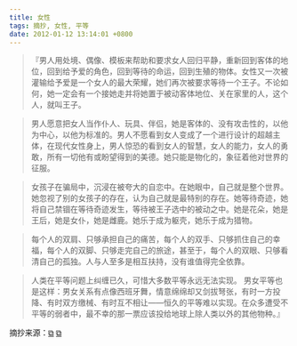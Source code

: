 ```yaml
---
title: 女性
tags: 摘抄, 女性, 平等
date: 2012-01-12 13:14:01 +0800
---
```



> 『男人用处境、偶像、模板来帮助和要求女人回归平静，重新回到客体的地位，回到给予爱的角色，回到等待的命运，回到生殖的物体。女性又一次被灌输给予爱是一个女人的最大荣耀，她们再次被要求等待一个王子。不论如何，她一定会有一个接她走并将她置于被动客体地位、关在家里的人，这个人，就叫王子。

> 男人愿意把女人当作仆人、玩具、伴侣，她是客体的、没有攻击性的，以他为中心，以他为标准的。男人不愿看到女人变成了一个进行设计的超越主体，在现代女性身上，男人惊恐的看到女人的智慧，女人的能力，女人的勇敢，所有一切他有或盼望得到的美德。她只能是物化的，象征着他对世界的征服。

> 女孩子在骗局中，沉浸在被夸大的自恋中。在她眼中，自己就是整个世界。她忽视了别的女孩子的存在，认为自己就是最特别的存在。她等待奇迹，她将自己禁锢在等待奇迹发生，等待被王子选中的被动之中。她是花朵，她是王后，她是女仆，她是雌鹿。她乐于成为躯壳，她乐于成为猎物。

> 每个人的双肩、只够承担自己的痛苦，每个人的双手、只够抓住自己的幸福，每个人的双脚、只够走完自己的旅途，甚至于，每个人的双眼、只够看清自己的孤独。人与人至多是相互扶持，没有谁值得完全依靠。 

> 人类在平等问题上纠缠已久，可惜大多数平等永远无法实现。 男女平等也是这样：男女关系有点像西班牙舞，情意绵绵却又剑拔弩张，有时一方投降、有时双方缴械、有时互不相让——恒久的平等难以实现。在众多遭受不平等的弱者中，最不幸的那一票应该投给地球上除人类以外的其他物种。』

摘抄来源：[&#x29c9;](http://book.douban.com/review/1702942/) [&#x29c9;](http://book.douban.com/review/2856755/)



